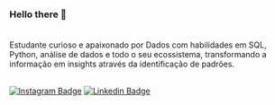 ### Hello there 👋<br><br>

Estudante curioso e apaixonado por Dados com habilidades em SQL, Python, análise de dados e todo o seu ecossistema, transformando a informação em insights através da identificação de padrões. <br> <br>


[![Instagram Badge](https://img.shields.io/badge/Instagram-E4405F?style=for-the-badge&logo=instagram&logoColor=white)](https://www.instagram.com/cesar.sotnas) 
[![Linkedin Badge](https://img.shields.io/badge/LinkedIn-0077B5?style=for-the-badge&logo=linkedin&logoColor=white)](https://www.linkedin.com/in/carlos-cesar-774a7a27) 


